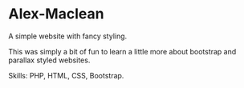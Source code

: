 # Alex-Maclean
A simple website with fancy styling.

This was simply a bit of fun to learn a little more about bootstrap and parallax styled websites.

Skills: PHP, HTML, CSS, Bootstrap.
